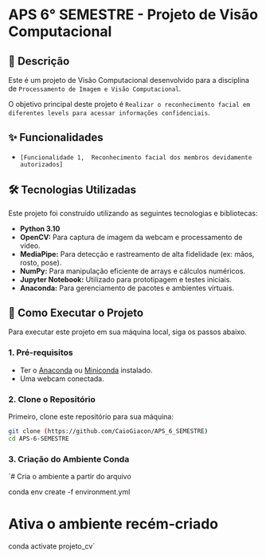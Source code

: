 # APS 6° SEMESTRE - Projeto de Visão Computacional

## 📝 Descrição

Este é um projeto de Visão Computacional desenvolvido para a disciplina de `Processamento de Imagem e Visão Computacional`.

O objetivo principal deste projeto é `Realizar o reconhecimento facial em diferentes levels para acessar informações confidenciais`.

## ✨ Funcionalidades

* `[Funcionalidade 1,  Reconhecimento facial dos membros devidamente autorizados]`

## 🛠️ Tecnologias Utilizadas

Este projeto foi construído utilizando as seguintes tecnologias e bibliotecas:

* **Python 3.10**
* **OpenCV:** Para captura de imagem da webcam e processamento de vídeo.
* **MediaPipe:** Para detecção e rastreamento de alta fidelidade (ex: mãos, rosto, pose).
* **NumPy:** Para manipulação eficiente de arrays e cálculos numéricos.
* **Jupyter Notebook:** Utilizado para prototipagem e testes iniciais.
* **Anaconda:** Para gerenciamento de pacotes e ambientes virtuais.

## 🚀 Como Executar o Projeto

Para executar este projeto em sua máquina local, siga os passos abaixo.

### 1. Pré-requisitos

* Ter o [Anaconda](https://www.anaconda.com/download) ou [Miniconda](https://docs.conda.io/en/latest/miniconda.html) instalado.
* Uma webcam conectada.

### 2. Clone o Repositório

Primeiro, clone este repositório para sua máquina:

```bash
git clone (https://github.com/CaioGiacon/APS_6_SEMESTRE)
cd APS-6-SEMESTRE
```

### 3. Criação do Ambiente Conda
`# Cria o ambiente a partir do arquivo


conda env create -f environment.yml

# Ativa o ambiente recém-criado
conda activate projeto_cv`

